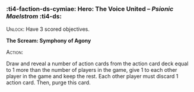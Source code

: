 ### :ti4-faction-ds-cymiae: **Hero**: The Voice United – _Psionic Maelstrom_ :ti4-ds:

<span style="font-variant:small-caps;">Unlock</span>: Have 3 scored objectives.

**The Scream: Symphony of Agony**

<span style="font-variant:small-caps;">Action</span>:

Draw and reveal a number of action cards from the action card deck equal to 1 more than the number of players in the game, give 1 to each other player in the game and keep the rest. Each other player must discard 1 action card. Then, purge this card.
